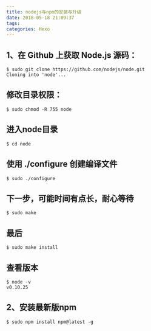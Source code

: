 ```yaml
---
title: nodejs与npm的安装与升级
date: 2018-05-18 21:09:37
tags:
categories: Hexo
---
```

1、在 Github 上获取 Node.js 源码：
---
	$ sudo git clone https://github.com/nodejs/node.git
	Cloning into 'node'...
修改目录权限：
---
	$ sudo chmod -R 755 node
进入node目录
---
	$ cd node
使用 ./configure 创建编译文件
---
	$ sudo ./configure
下一步，可能时间有点长，耐心等待
---
	$ sudo make
最后
---
	$ sudo make install
查看版本
---
	$ node -v
	v0.10.25
2、安装最新版npm
---
	$ sudo npm install npm@latest -g
